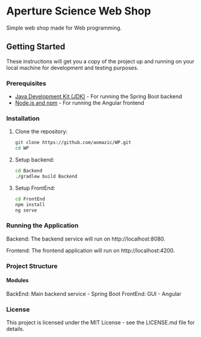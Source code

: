 # Aperture Science Web Shop

Simple web shop made for Web programming.

## Getting Started

These instructions will get you a copy of the project up and running on your local machine for development and testing purposes.

### Prerequisites

- [Java Development Kit (JDK)](https://www.oracle.com/java/technologies/javase-jdk11-downloads.html) - For running the Spring Boot backend
- [Node.js and npm](https://nodejs.org/) - For running the Angular frontend

### Installation

1. Clone the repository:
   ```sh
   git clone https://github.com/aomazic/WP.git
   cd WP
   ```
   
2. Setup backend:
   ```sh
   cd Backend
   ./gradlew build Backend
   ```

3. Setup FrontEnd:
   ```sh
   cd FrontEnd
   npm install
   ng serve
   ```

### Running the Application
Backend:
The backend service will run on http://localhost:8080.

Frontend:
The frontend application will run on http://localhost:4200.

### Project Structure
#### Modules
BackEnd: Main backend service - Spring Boot
FrontEnd: GUI - Angular

### License
This project is licensed under the MIT License - see the LICENSE.md file for details.
